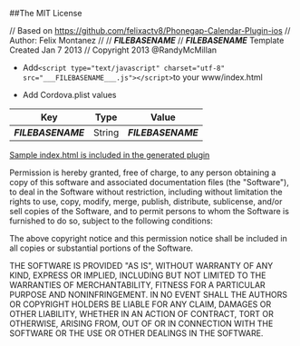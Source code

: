 ##The MIT License

//  Based on https://github.com/felixactv8/Phonegap-Calendar-Plugin-ios
//  Author: Felix Montanez
//
//  ___FILEBASENAME___
//  ___FILEBASENAME___ Template Created Jan 7 2013
//  Copyright 2013 @RandyMcMillan



* Add`<script type="text/javascript" charset="utf-8" src="___FILEBASENAME___.js"></script>`to your www/index.html

* Add Cordova.plist values

| Key | Type | Value |
| ------------ |---| ------------- |
| ___FILEBASENAME___ | String | ___FILEBASENAME___ |

[Sample index.html is included in the generated plugin](https://raw.github.com/RandyMcMillan/CDVPlugin/master/CDVPlugin.xctemplate/index.html)


Permission is hereby granted, free of charge, to any person obtaining a copy of 
this software and associated documentation files (the "Software"), to deal in 
the Software without restriction, including without limitation the rights to 
use, copy, modify, merge, publish, distribute, sublicense, and/or sell copies of
the Software, and to permit persons to whom the Software is furnished to do so, 
subject to the following conditions:

The above copyright notice and this permission notice shall be included in all 
copies or substantial portions of the Software.

THE SOFTWARE IS PROVIDED "AS IS", WITHOUT WARRANTY OF ANY KIND, EXPRESS OR 
IMPLIED, INCLUDING BUT NOT LIMITED TO THE WARRANTIES OF MERCHANTABILITY, FITNESS
FOR A PARTICULAR PURPOSE AND NONINFRINGEMENT. IN NO EVENT SHALL THE AUTHORS OR 
COPYRIGHT HOLDERS BE LIABLE FOR ANY CLAIM, DAMAGES OR OTHER LIABILITY, WHETHER 
IN AN ACTION OF CONTRACT, TORT OR OTHERWISE, ARISING FROM, OUT OF OR IN 
CONNECTION WITH THE SOFTWARE OR THE USE OR OTHER DEALINGS IN THE SOFTWARE.